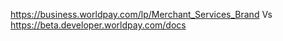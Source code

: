 
https://business.worldpay.com/lp/Merchant_Services_Brand
Vs
https://beta.developer.worldpay.com/docs
